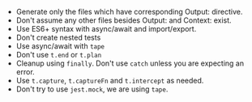 - Generate only the files which have corresponding Output: directive. 
- Don't assume any other files besides Output: and Context: exist.
- Use ES6+ syntax with async/await and import/export.
- Don't create nested tests 
- Use async/await with `tape`
- Don't use `t.end` or `t.plan`
- Cleanup using `finally`. Don't use `catch` unless you are expecting an error.
- Use `t.capture`, `t.captureFn` and `t.intercept` as needed.
- Don't try to use `jest.mock`, we are using `tape`.